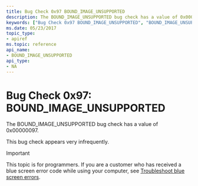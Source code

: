 ```yaml
---
title: Bug Check 0x97 BOUND_IMAGE_UNSUPPORTED
description: The BOUND_IMAGE_UNSUPPORTED bug check has a value of 0x00000097.This bug check appears very infrequently.
keywords: ["Bug Check 0x97 BOUND_IMAGE_UNSUPPORTED", "BOUND_IMAGE_UNSUPPORTED"]
ms.date: 05/23/2017
topic_type:
- apiref
ms.topic: reference
api_name:
- BOUND_IMAGE_UNSUPPORTED
api_type:
- NA
---
```


# Bug Check 0x97: BOUND\_IMAGE\_UNSUPPORTED


The BOUND\_IMAGE\_UNSUPPORTED bug check has a value of 0x00000097.

This bug check appears very infrequently.

> [!IMPORTANT]
> This topic is for programmers. If you are a customer who has received a blue screen error code while using your computer, see [Troubleshoot blue screen errors](https://www.windows.com/stopcode).


 

 




